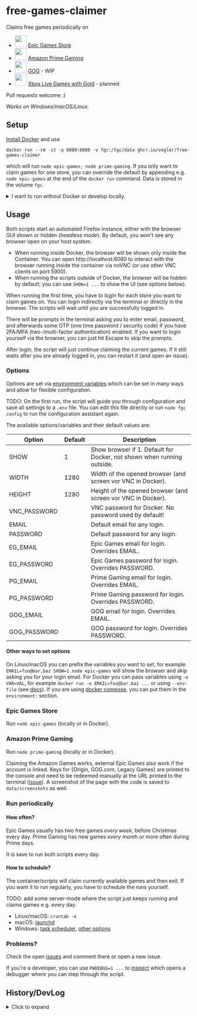 # free-games-claimer
Claims free games periodically on
- <img src="https://upload.wikimedia.org/wikipedia/commons/3/31/Epic_Games_logo.svg" width="32"/> [Epic Games Store](https://www.epicgames.com/store/free-games)
- <img src="https://seeklogo.com/images/P/prime-gaming-logo-61A701B3F5-seeklogo.com.png" width="32"/> [Amazon Prime Gaming](https://gaming.amazon.com)
- <img src="https://static.wikia.nocookie.net/this-war-of-mine/images/1/1a/Logo_GoG.png/revision/latest?cb=20160711062658" width="32"/> [GOG](https://www.gog.com) - WIP
- <img src="https://www.freepnglogos.com/uploads/xbox-logo-picture-png-14.png" width="32"/> [Xbox Live Games with Gold](https://www.xbox.com/en-US/live/gold#gameswithgold) - planned

Pull requests welcome :)

_Works on Windows/macOS/Linux._

## Setup
[Install Docker](https://docs.docker.com/get-docker/) and use
```
docker run --rm -it -p 6080:6080 -v fgc:/fgc/data ghcr.io/vogler/free-games-claimer
```
which will run `node epic-games; node prime-gaming`. If you only want to claim games for one store, you can override the default by appending e.g. `node epic-games` at the end of the `docker run` command.
Data is stored in the volume `fgc`.

<details>
  <summary>I want to run without Docker or develop locally.</summary>

1. [Install Node.js](https://nodejs.org/en/download)
2. Clone/download this repository and `cd` into it in a terminal
3. Run `npm install && npx playwright install firefox`

This downloads Firefox to a cache in home ([doc](https://playwright.dev/docs/browsers#managing-browser-binaries)).
If you are missing some dependencies for the browser on your system, you can use `sudo npx playwright install firefox --with-deps`.

If you don't want to use Docker for quasi-headless mode, you could run inside a virtual machine, on a server, or you wake your PC at night to avoid being interrupted.
</details>

## Usage
Both scripts start an automated Firefox instance, either with the browser GUI shown or hidden (*headless mode*). By default, you won't see any browser open on your host system.

- When running inside Docker, the browser will be shown only inside the Container. You can open http://localhost:6080 to interact with the browser running inside the container via noVNC (or use other VNC clients on port 5900).
- When running the scripts outside of Docker, the browser will be hidden by default; you can use `SHOW=1 ...` to show the UI (see options below).

When running the first time, you have to login for each store you want to claim games on.
You can login indirectly via the terminal or directly in the browser. The scripts will wait until you are successfully logged in.

There will be prompts in the terminal asking you to enter email, password, and afterwards some OTP (one time password / security code) if you have 2FA/MFA (two-/multi-factor authentication) enabled. If you want to login yourself via the browser, you can just hit Escape to skip the prompts.

After login, the script will just continue claiming the current games. If it still waits after you are already logged in, you can restart it (and open an issue).

### Options
Options are set via [environment variables](https://kinsta.com/knowledgebase/what-is-an-environment-variable/) which can be set in many ways and allow for flexible configuration.

TODO: On the first run, the script will guide you through configuration and save all settings to a `.env` file. You can edit this file directly or run `node fgc config` to run the configuration assistant again.

The available options/variables and their default values are:

| Option        	| Default 	| Description                                                            	|
|---------------	|---------	|------------------------------------------------------------------------	|
| SHOW          	| 1       	| Show browser if 1. Default for Docker, not shown when running outside. 	|
| WIDTH         	| 1280    	| Width of the opened browser (and screen vor VNC in Docker).            	|
| HEIGHT        	| 1280    	| Height of the opened browser (and screen vor VNC in Docker).           	|
| VNC_PASSWORD  	|         	| VNC password for Docker. No password used by default!                  	|
| EMAIL         	|         	| Default email for any login.                                           	|
| PASSWORD      	|         	| Default password for any login.                                        	|
| EG_EMAIL      	|         	| Epic Games email for login. Overrides EMAIL.                           	|
| EG_PASSWORD   	|         	| Epic Games password for login. Overrides PASSWORD.                     	|
| PG_EMAIL      	|         	| Prime Gaming email for login. Overrides EMAIL.                         	|
| PG_PASSWORD   	|         	| Prime Gaming password for login. Overrides PASSWORD.                   	|
| GOG_EMAIL      	|         	| GOG email for login. Overrides EMAIL.                         	|
| GOG_PASSWORD   	|         	| GOG password for login. Overrides PASSWORD.                   	|

#### Other ways to set options
On Linux/macOS you can prefix the variables you want to set, for example `EMAIL=foo@bar.baz SHOW=1 node epic-games` will show the browser and skip asking you for your login email.
For Docker you can pass variables using `-e VAR=VAL`, for example `docker run -e EMAIL=foo@bar.baz ...` or using `--env-file` (see [docs](https://docs.docker.com/engine/reference/commandline/run/#set-environment-variables--e---env---env-file)). If you are using [docker compose](https://docs.docker.com/compose/environment-variables/), you can put them in the `environment:` section.

### Epic Games Store
Run `node epic-games` (locally or in Docker).

### Amazon Prime Gaming
Run `node prime-gaming` (locally or in Docker).

Claiming the Amazon Games works, external Epic Games also work if the account is linked.
Keys for {Origin, GOG.com, Legacy Games} are printed to the console and need to be redeemed manually at the URL printed to the terminal ([issue](https://github.com/vogler/free-games-claimer/issues/5)).
A screenshot of the page with the code is saved to `data/screenshots` as well.

### Run periodically
#### How often?
Epic Games usually has two free games *every week*, before Christmas every day.
Prime Gaming has new games *every month* or more often during Prime days.

It is save to run both scripts every day.

#### How to schedule?
The container/scripts will claim currently available games and then exit.
If you want it to run regularly, you have to schedule the runs yourself.

TODO: add some server-mode where the script just keeps running and claims games e.g. every day.

- Linux/macOS: `crontab -e`
- macOS: [launchd](https://stackoverflow.com/questions/132955/how-do-i-set-a-task-to-run-every-so-often)
- Windows: [task scheduler](https://active-directory-wp.com/docs/Usage/How_to_add_a_cron_job_on_Windows/Scheduled_tasks_and_cron_jobs_on_Windows/index.html), [other options](https://stackoverflow.com/questions/132971/what-is-the-windows-version-of-cron)

### Problems?

Check the open [issues](https://github.com/vogler/free-games-claimer/issues) and comment there or open a new issue.

If you're a developer, you can use `PWDEBUG=1 ...` to [inspect](https://playwright.dev/docs/inspector) which opens a debugger where you can step through the script.


## History/DevLog
<details>
  <summary>Click to expand</summary>

Tried [epicgames-freebies-claimer](https://github.com/Revadike/epicgames-freebies-claimer), but does not work anymore since epicgames introduced hcaptcha (see [issue](https://github.com/Revadike/epicgames-freebies-claimer/issues/172)).

Played around with puppeteer before, now trying newer https://playwright.dev which is pretty similar.
Playwright Inspector and `codegen` to generate scripts are nice, but failed to generate the right code for clicking a button in an iframe.

Added [main.spec.ts](https://github.com/vogler/epicgames-claimer/commit/e5ce7916ab6329cfc7134677c4d89c2b3fa3ba97#diff-d18d03e9c407a20e05fbf03cbd6f9299857740544fb6b50d6a70b9c6fbc35831) which was the test script generated by `npx playwright codegen` with manual fix for clicking buttons in the created iframe. Can be executed by `npx playwright test`. The test runner has options `--debug` and `--timeout` and can execute typescript which is nice. However, this only worked up to the button 'I Agree', and then showed an hcaptcha.

Added [main.captcha.js](https://github.com/vogler/epicgames-claimer/commit/e5ce7916ab6329cfc7134677c4d89c2b3fa3ba97#diff-d18d03e9c407a20e05fbf03cbd6f9299857740544fb6b50d6a70b9c6fbc35831) which uses beta of `playwright-extra@next` and `@extra/recaptcha@next` (from [comment on puppeteer-extra](https://github.com/berstend/puppeteer-extra/pull/303#issuecomment-775277480)).
However, `playwright-extra` seems to be old and missing `:has-text` selector (fixed [here](https://github.com/vogler/epicgames-claimer/commit/ba97a0e840b65f4476cca18e28d8461b0c703420)) and `page.frameLocator`, so the script did not run without adjustments.
Also, solving via [2captcha](https://2captcha.com?from=13225256) is a paid service which takes time and may be unreliable.
<!-- Alternative: https://anti-captcha.com -->

Added [main.stealth.js](https://github.com/vogler/epicgames-claimer/commit/64d0ba8ce71baec3947d1b64acd567befcb39340#diff-f70d3bd29df4a343f11062a97063953173491ce30fe34f69a0fc52517adbf342) which uses the stealth plugin without `playwright-extra` wrapper but up-to-date `playwright` (from [comment](https://github.com/berstend/puppeteer-extra/issues/454#issuecomment-917437212)).
The listed evasions are enough to not show an hcaptcha. Script claimed game successfully in non-headless mode.

Removed `main.captcha.js`.
Using Playwright Test (`main.spec.ts`) instead of Library (`main.stealth.js`) has the advantage of free CLI like `--debug` and `--timeout`.
<!-- TODO: check if stealth plugin can be setup with `contextOptions` ([doc](https://playwright.dev/docs/test-configuration#more-browser-and-context-options)). -->

Button selectors should preferably use text in order to be more stable against changes in the DOM.

Renamed repository from epicgames-claimer to free-games-claimer since a script for Amazon Prime Gaming was also added. Removed all old scripts in favor of just `epic-games.js` and `prime-gaming.js`.

epic games: `headless` mode gets hcaptcha challenge. More details/references in [issue](https://github.com/vogler/free-games-claimer/issues/2).

</details>
